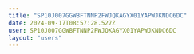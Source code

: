 ```yaml
---
title: "SP10J007GGWBFTNNP2FWJQKAGYX01YAPWJKNDC6DC"
date: 2024-09-17T08:57:28.527Z
user: SP10J007GGWBFTNNP2FWJQKAGYX01YAPWJKNDC6DC
layout: "users"
---
```

    